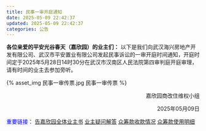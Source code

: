 ```yaml
---
title: 民事一审开庭通知
date: 2025-05-09 22:42:37
updated: 2025-05-09 22:42:37
categories: 公告
---
```

**各位亲爱的平安光谷春天（嘉欣园）的业主们：**
以下是我们向武汉海兴房地产开发有限公司、武汉市平安置业有限公司发起民事诉讼的一审开庭时间通知，开庭时间定于2025年5月28日14时30分在武汉市汉南区人民法院第四审判庭开庭审理，请有时间的业主去参加旁听。

{% asset_img 民事一审传票.jpg  民事一审传票 %}


<p align="right">嘉欣园商改住维权小组</p>
<p align="right">2025年05月09日</p>

<font color="blue">重要链接：</font>
[告嘉欣园全体业主书](/2022/05/11/告嘉欣园全体业主书)
[业主疑问解答](/2022/01/31/业主疑问解答)
[众筹款收款情况](/2022/02/23/众筹款收款情况/)
[众筹款使用明细](/2022/03/05/众筹款使用明细/)